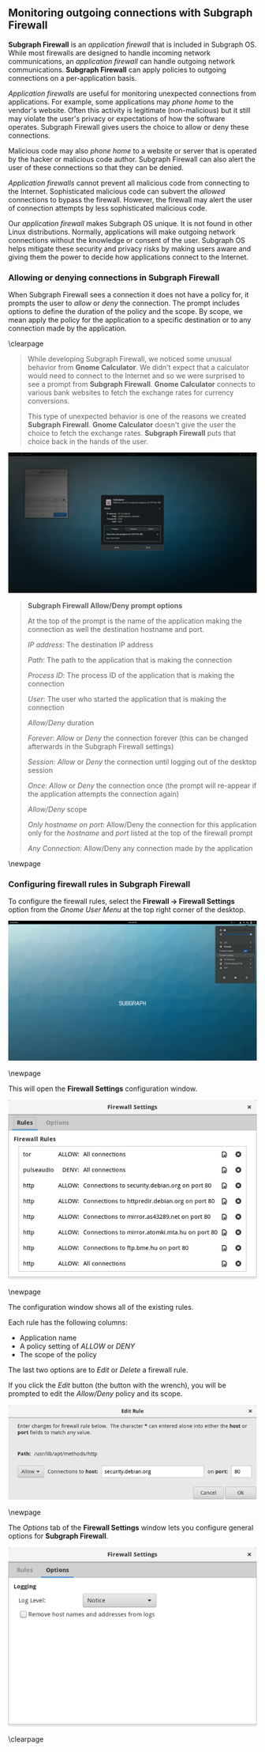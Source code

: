 ## Monitoring outgoing connections with Subgraph Firewall

**Subgraph Firewall** is an *application firewall* that is included in Subgraph 
OS. While most firewalls are designed to handle incoming network communications, 
an *application firewall* can handle outgoing network communications. **Subgraph
Firewall** can apply policies to outgoing connections on a per-application 
basis.

*Application firewalls* are useful for monitoring unexpected connections from
applications. For example, some applications may *phone home* to the vendor's
website. Often this activity is legitimate (non-malicious) but it still may
violate the user's privacy or expectations of how the software operates.
Subgraph Firewall gives users the choice to allow or deny these connections.

Malicious code may also *phone home* to a website or server that is operated by
the hacker or malicious code author. Subgraph Firewall can also alert the user
of these connections so that they can be denied. 

*Application firewalls* cannot prevent all malicious code from connecting to the
Internet. Sophisticated malicious code can subvert the *allowed* connections to
bypass the firewall. However, the firewall may alert the user of connection
attempts by less sophisticated malicious code. 

Our *application firewall* makes Subgraph OS unique. It is not found in other
Linux distributions. Normally, applications will make outgoing network
connections without the knowledge or consent of the user. Subgraph OS helps
mitigate these security and privacy risks by making users aware and giving them
the power to decide how applications connect to the Internet.

### Allowing or denying connections in Subgraph Firewall

When Subgraph Firewall sees a connection it does not have a policy for, it 
prompts the user to *allow* or *deny* the connection. The prompt includes
options to define the duration of the policy and the scope. By scope, we mean
apply the policy for the application to a specific destination or to any
connection made by the application.


\clearpage

> While developing Subgraph Firewall, we noticed some unusual behavior from
> **Gnome Calculator**. We didn't expect that a calculator would need to connect
> to the Internet and so we were surprised to see a prompt from **Subgraph
> Firewall**. **Gnome Calculator** connects to various bank websites to fetch
> the exchange rates for currency conversions.
>
> This type of unexpected behavior is one of the reasons we created **Subgraph
> Firewall**. **Gnome Calculator** doesn't give the user the choice to fetch the
> exchange rates. **Subgraph Firewall** puts that choice back in the hands of
> the user.

![Subgraph Firewall - allow/deny prompt](static/images/Subgraph_Firewall_alert.png)

> **Subgraph Firewall Allow/Deny prompt options**
>
> At the top of the prompt is the name of the application making the connection
> as well the destination hostname and port.
>
> *IP address*: The destination IP address
>
> *Path*: The path to the application that is making the connection
>
> *Process ID*: The process ID of the application that is making the connection
>
> *User*: The user who started the application that is making the connection
>
> *Allow/Deny* duration
>
> *Forever*: *Allow* or *Deny* the connection forever (this can be changed
> afterwards in the Subgraph Firewall settings)
>
> *Session*: *Allow* or *Deny* the connection until logging out of the desktop
> session
>
> *Once*: *Allow* or *Deny* the connection once (the prompt will re-appear if
> the application attempts the connection again)
>
> *Allow/Deny* scope
>
> *Only hostname on port*: Allow/Deny the connection for this application
> only for the *hostname* and *port* listed at the top of the firewall prompt
>
> *Any Connection*: Allow/Deny any connection made by the application

\newpage

### Configuring firewall rules in Subgraph Firewall

To configure the firewall rules, select the **Firewall -> Firewall Settings**
option from the *Gnome User Menu* at the top right corner of the desktop.

![Gnome User Menu - Firewall -> Firewall Settings](static/images/Subgraph_Firewall_menu.png)

\newpage

This will open the **Firewall Settings** configuration window.

![Subgraph Firewall Settings](static/images/Subgraph_Firewall_settings.png)

\newpage

The configuration window shows all of the existing rules. 

Each rule has the following columns:

* Application name
* A policy setting of *ALLOW* or *DENY*
* The scope of the policy

The last two options are to *Edit* or *Delete* a firewall rule.

If you click the *Edit* button (the button with the wrench), you will be
prompted to edit the *Allow/Deny* policy and its scope.

![Subgraph Firewall Settings - Edit Rule](static/images/Subgraph_Firewall_edit_rule.png)

\newpage

The *Options* tab of the **Firewall Settings** window lets you configure general
options for **Subgraph Firewall**.

![Subgraph Firewall Settings -Options](static/images/Subgraph_Firewall_options.png) 

\clearpage

